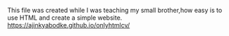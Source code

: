 This file was created while I was teaching my small brother,how easy is to use HTML and create a simple website.
https://ajinkyabodke.github.io/onlyhtmlcv/
